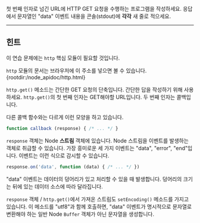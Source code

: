 첫 번째 인자로 넘긴 URL에 HTTP GET 요청을 수행하는 프로그램을 작성하세요. 응답에서 문자열인 "data" 이벤트 내용을 콘솔(stdout)에 **각각** 새 줄로 적으세요.

----------------------------------------------------------------------
## 힌트

이 연습 문제에는 `http` 핵심 모듈이 필요할 것입니다.

`http` 모듈의 문서는 브라우저에 이 주소를 넣으면 볼 수 있습니다.
  {rootdir:/node_apidoc/http.html}

`http.get()` 메소드는 간단한 GET 요청의 단축입니다. 간단한 답을 작성하기 위해 사용하세요. `http.get()`의 첫 번째 인자는 GET해야할 URL입니다. 두 번째 인자는 콜백입니다.

다른 콜백 함수와는 다르게 이런 모양을 하고 있습니다.

```js
function callback (response) { /* ... */ }
```

`response` 객체는 Node **스트림** 객체에 있습니다. Node 스트림을 이벤트를 발생하는 객체로 취급할 수 있습니다. 가장 흥미로운 세 가지 이벤트는 "data", "error", "end"입니다. 이벤트는 이런 식으로 감시할 수 있습니다.

```js
response.on('data', function (data) { /* ... */ })
```

"data" 이벤트는 데이터의 덩어리가 있고 처리할 수 있을 때 발생합니다. 덩어리의 크기는 뒤에 있는 데이터 소스에 따라 달라집니다.

`response` 객체 / `http.get()`에서 가져온 스트림도 `setEncoding()` 메소드를 가지고 있습니다. 이 메소드를 "utf8"과 함께 호출하면, "data" 이벤트가 명시적으로 문자열로 변환해야 하는 일반 Node `Buffer` 객체가 아닌 문자열을 생성합니다.
